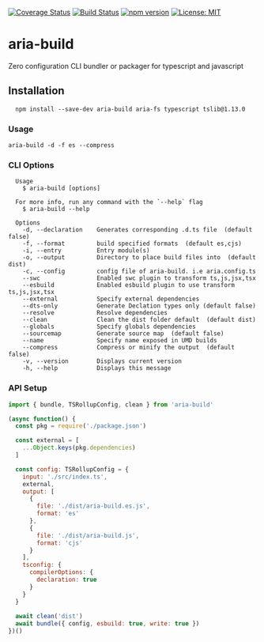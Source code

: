 [![Coverage Status](https://coveralls.io/repos/github/aelbore/aria-build/badge.svg?branch=master&service=github)](https://coveralls.io/github/aelbore/aria-build?branch=master)
[![Build Status](https://travis-ci.org/aelbore/aria-build.svg?branch=master)](https://travis-ci.org/aelbore/aria-build)
[![npm version](https://badge.fury.io/js/aria-build.svg)](https://www.npmjs.com/package/aria-build)
[![License: MIT](https://img.shields.io/badge/license-MIT-blue.svg)](https://opensource.org/licenses/MIT)

# aria-build
Zero configuration CLI bundler or packager for typescript and javascript

Installation
------------
  ```
    npm install --save-dev aria-build aria-fs typescript tslib@1.13.0
  ```

### Usage
```
aria-build -d -f es --compress
```

### CLI Options
```
  Usage
    $ aria-build [options]

  For more info, run any command with the `--help` flag
    $ aria-build --help

  Options
    -d, --declaration    Generates corresponding .d.ts file  (default false)
    -f, --format         build specified formats  (default es,cjs)
    -i, --entry          Entry module(s)
    -o, --output         Directory to place build files into  (default dist)
    -c, --config         config file of aria-build. i.e aria.config.ts
    --swc                Enabled swc plugin to transform ts,js,jsx,tsx
    --esbuild            Enabled esbuild plugin to use transform ts,js,jsx,tsx
    --external           Specify external dependencies
    --dts-only           Generate Declation types only (default false)
    --resolve            Resolve dependencies
    --clean              Clean the dist folder default  (default dist)
    --globals            Specify globals dependencies
    --sourcemap          Generate source map  (default false)
    --name               Specify name exposed in UMD builds
    --compress           Compress or minify the output  (default false)
    -v, --version        Displays current version
    -h, --help           Displays this message
```

### API Setup
```javascript
import { bundle, TSRollupConfig, clean } from 'aria-build'

(async function() {
  const pkg = require('./package.json')

  const external = [
    ...Object.keys(pkg.dependencies)
  ]

  const config: TSRollupConfig = {
    input: './src/index.ts',
    external,
    output: [
      {
        file: './dist/aria-build.es.js',
        format: 'es'
      },
      {
        file: './dist/aria-build.js',
        format: 'cjs'
      }
    ],
    tsconfig: {
      compilerOptions: {
        declaration: true
      }
    }
  }
  
  await clean('dist')
  await bundle({ config, esbuild: true, write: true })
})()
```

